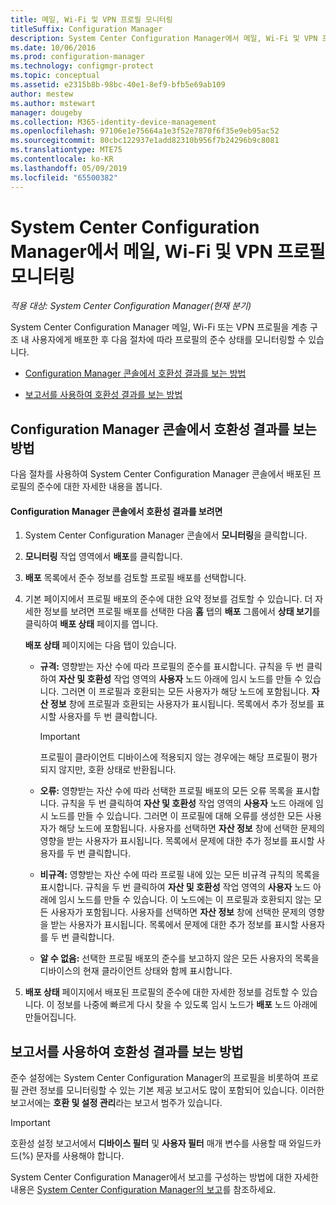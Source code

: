 ```yaml
---
title: 메일, Wi-Fi 및 VPN 프로필 모니터링
titleSuffix: Configuration Manager
description: System Center Configuration Manager에서 메일, Wi-Fi 및 VPN 프로필의 준수 상태를 모니터링하는 방법을 알아봅니다.
ms.date: 10/06/2016
ms.prod: configuration-manager
ms.technology: configmgr-protect
ms.topic: conceptual
ms.assetid: e2315b8b-98bc-40e1-8ef9-bfb5e69ab109
author: mestew
ms.author: mstewart
manager: dougeby
ms.collection: M365-identity-device-management
ms.openlocfilehash: 97106e1e75664a1e3f52e7870f6f35e9eb95ac52
ms.sourcegitcommit: 80cbc122937e1add82310b956f7b24296b9c8081
ms.translationtype: MTE75
ms.contentlocale: ko-KR
ms.lasthandoff: 05/09/2019
ms.locfileid: "65500382"
---
```

# <a name="monitor-email-wi-fi-and-vpn-profiles-in-system-center-configuration-manager"></a>System Center Configuration Manager에서 메일, Wi-Fi 및 VPN 프로필 모니터링

*적용 대상: System Center Configuration Manager(현재 분기)*

System Center Configuration Manager 메일, Wi-Fi 또는 VPN 프로필을 계층 구조 내 사용자에게 배포한 후 다음 절차에 따라 프로필의 준수 상태를 모니터링할 수 있습니다.  

-   [Configuration Manager 콘솔에서 호환성 결과를 보는 방법](#BKMK_console)  

-   [보고서를 사용하여 호환성 결과를 보는 방법](#BKMK_Reports)  

##  <a name="BKMK_console"></a> Configuration Manager 콘솔에서 호환성 결과를 보는 방법  
 다음 절차를 사용하여 System Center Configuration Manager 콘솔에서 배포된 프로필의 준수에 대한 자세한 내용을 봅니다.  

#### <a name="to-view-compliance-results-in-the-configuration-manager-console"></a>Configuration Manager 콘솔에서 호환성 결과를 보려면  

1.  System Center Configuration Manager 콘솔에서 **모니터링**을 클릭합니다.  

2.  **모니터링** 작업 영역에서 **배포**를 클릭합니다.  

3.  **배포** 목록에서 준수 정보를 검토할 프로필 배포를 선택합니다.  

4.  기본 페이지에서 프로필 배포의 준수에 대한 요약 정보를 검토할 수 있습니다. 더 자세한 정보를 보려면 프로필 배포를 선택한 다음 **홈** 탭의 **배포** 그룹에서 **상태 보기**를 클릭하여 **배포 상태** 페이지를 엽니다.  

     **배포 상태** 페이지에는 다음 탭이 있습니다.  

    -   **규격:** 영향받는 자산 수에 따라 프로필의 준수를 표시합니다. 규칙을 두 번 클릭하여 **자산 및 호환성** 작업 영역의 **사용자** 노드 아래에 임시 노드를 만들 수 있습니다. 그러면 이 프로필과 호환되는 모든 사용자가 해당 노드에 포함됩니다. **자산 정보** 창에 프로필과 호환되는 사용자가 표시됩니다. 목록에서 추가 정보를 표시할 사용자를 두 번 클릭합니다.  

        > [!IMPORTANT]  
        >  프로필이 클라이언트 디바이스에 적용되지 않는 경우에는 해당 프로필이 평가되지 않지만, 호환 상태로 반환됩니다.  

    -   **오류:** 영향받는 자산 수에 따라 선택한 프로필 배포의 모든 오류 목록을 표시합니다. 규칙을 두 번 클릭하여 **자산 및 호환성** 작업 영역의 **사용자** 노드 아래에 임시 노드를 만들 수 있습니다. 그러면 이 프로필에 대해 오류를 생성한 모든 사용자가 해당 노드에 포함됩니다. 사용자를 선택하면 **자산 정보** 창에 선택한 문제의 영향을 받는 사용자가 표시됩니다. 목록에서 문제에 대한 추가 정보를 표시할 사용자를 두 번 클릭합니다.  

    -   **비규격:** 영향받는 자산 수에 따라 프로필 내에 있는 모든 비규격 규칙의 목록을 표시합니다. 규칙을 두 번 클릭하여 **자산 및 호환성** 작업 영역의 **사용자** 노드 아래에 임시 노드를 만들 수 있습니다. 이 노드에는 이 프로필과 호환되지 않는 모든 사용자가 포함됩니다. 사용자를 선택하면 **자산 정보** 창에 선택한 문제의 영향을 받는 사용자가 표시됩니다. 목록에서 문제에 대한 추가 정보를 표시할 사용자를 두 번 클릭합니다.  

    -   **알 수 없음:** 선택한 프로필 배포의 준수를 보고하지 않은 모든 사용자의 목록을 디바이스의 현재 클라이언트 상태와 함께 표시합니다.  

5.  **배포 상태** 페이지에서 배포된 프로필의 준수에 대한 자세한 정보를 검토할 수 있습니다. 이 정보를 나중에 빠르게 다시 찾을 수 있도록 임시 노드가 **배포** 노드 아래에 만들어집니다.  

##  <a name="BKMK_Reports"></a> 보고서를 사용하여 호환성 결과를 보는 방법  
 준수 설정에는 System Center Configuration Manager의 프로필을 비롯하여 프로필 관련 정보를 모니터링할 수 있는 기본 제공 보고서도 많이 포함되어 있습니다. 이러한 보고서에는 **호환 및 설정 관리**라는 보고서 범주가 있습니다.  

> [!IMPORTANT]  
>  호환성 설정 보고서에서 **디바이스 필터** 및 **사용자 필터** 매개 변수를 사용할 때 와일드카드(%) 문자를 사용해야 합니다.  

 System Center Configuration Manager에서 보고를 구성하는 방법에 대한 자세한 내용은 [System Center Configuration Manager의 보고](../../core/servers/manage/reporting.md)를 참조하세요.  
